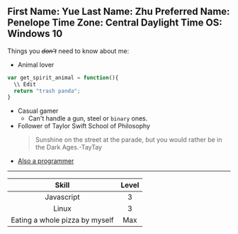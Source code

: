 **First Name**: Yue
**Last Name**: Zhu
**Preferred Name**: Penelope
**Time Zone**: Central Daylight Time
**OS**: Windows 10
---
Things you ~~*don't*~~ need to know about me:

* Animal lover
```javascript
var get_spirit_animal = function(){
  \\ Edit
  return "trash panda";
}
```
* Casual gamer
  * Can't handle a gun, steel or `binary` ones.
* Follower of Taylor Swift School of Philosophy
  >Sunshine on the street at the parade, but you would rather be in the Dark Ages.-TayTay
* [Also a programmer](https://www.linkedin.com/in/yue-zhu-18a1b8133/)

---
| Skill                          | Level|
|:------------------------------:|:----:|
| Javascript                     |  3   |
| Linux                          |  3   |
| Eating a whole pizza by myself | Max  |
